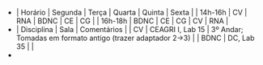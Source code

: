 - | Horário | Segunda | Terça | Quarta | Quinta | Sexta |
  | 14h-16h | CV | RNA | BDNC | CE | CG |
  | 16h-18h | BDNC | CE | CG | CV | RNA |
- | Disciplina | Sala | Comentários |
  | CV | CEAGRI I, Lab 15 | 3º Andar; Tomadas em formato antigo (trazer adaptador 2->3) |
  | BDNC | DC, Lab 35 | |
-